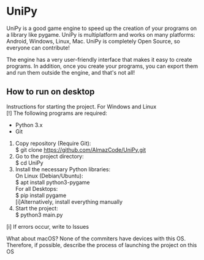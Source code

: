 # UniPy
UniPy is a good game engine to speed up the creation of your programs on a library like pygame. UniPy is multiplatform and works on many platforms: Android, Windows, Linux, Mac. UniPy is completely Open Source, so everyone can contribute!

The engine has a very user-friendly interface that makes it easy to create programs. In addition, once you create your programs, you can export them and run them outside the engine, and that's not all!

## How to run on desktop
Instructions for starting the project. For Windows and Linux \
[!] The following programs are required:
- Python 3.x
- Git

1. Copy repository (Require Git): \
$ git clone https://github.com/AlmazCode/UniPy.git
2. Go to the project directory: \
$ cd UniPy
3. Install the necessary Python libraries: \
On Linux (Debian/Ubuntu): \
 $ apt install python3-pygame \
For all Desktops: \
 $ pip install pygame \
[i]Alternatively, install everything manually
4. Start the project: \
 $ python3 main.py 

[i] If errors occur, write to Issues

What about macOS?
None of the commiters have devices with this OS. Therefore, if possible, describe the process of launching the project on this OS
